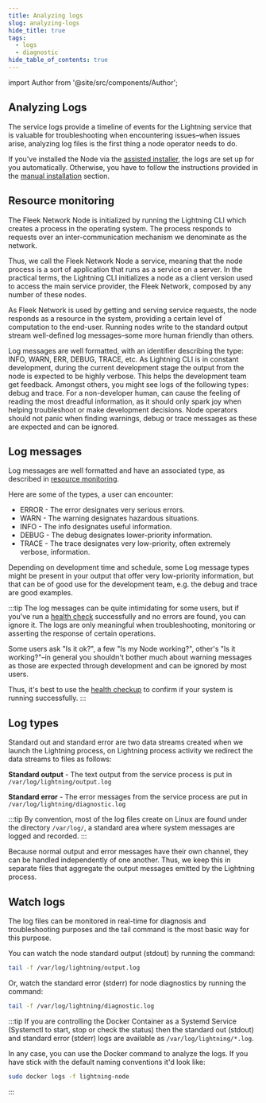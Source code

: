 ```yaml
---
title: Analyzing logs
slug: analyzing-logs
hide_title: true
tags:
  - logs
  - diagnostic
hide_table_of_contents: true
---
```


import Author from '@site/src/components/Author';

## Analyzing Logs

The service logs provide a timeline of events for the Lightning service that is valuable for troubleshooting when encountering issues–when issues arise, analyzing log files is the first thing a node operator needs to do.

If you've installed the Node via the [assisted installer](/docs/node/install#assisted-installer), the logs are set up for you automatically. Otherwise, you have to follow the instructions provided in the [manual installation](/docs/node/install#manual-installation) section.

## Resource monitoring

The Fleek Network Node is initialized by running the Lightning CLI which creates a process in the operating system. The process responds to requests over an inter-communication mechanism we denominate as the network.

Thus, we call the Fleek Network Node a service, meaning that the node process is a sort of application that runs as a service on a server. In the practical terms, the Lightning CLI initializes a node as a client version used to access the main service provider, the Fleek Network, composed by any number of these nodes.

As Fleek Network is used by getting and serving service requests, the node responds as a resource in the system, providing a certain level of computation to the end-user. Running nodes write to the standard output stream well-defined log messages–some more human friendly than others.

Log messages are well formatted, with an identifier describing the type: INFO, WARN, ERR, DEBUG, TRACE, etc. As Lightning CLI is in constant development, during the current development stage the output from the node is expected to be highly verbose. This helps the development team get feedback. Amongst others, you might see logs of the following types: debug and trace. For a non-developer human, can cause the feeling of reading the most dreadful information, as it should only spark joy when helping troubleshoot or make development decisions. Node operators should not panic when finding warnings, debug or trace messages as these are expected and can be ignored.

## Log messages

Log messages are well formatted and have an associated type, as described in [resource monitoring](#resource-monitoring).

Here are some of the types, a user can encounter:

- ERROR - The error designates very serious errors.
- WARN - The warning designates hazardous situations.
- INFO - The info designates useful information.
- DEBUG - The debug designates lower-priority information.
- TRACE - The trace designates very low-priority, often extremely verbose, information.

Depending on development time and schedule, some Log message types might be present in your output that offer very low-priority information, but that can be of good use for the development team, e.g. the debug and trace are good examples.

:::tip
The log messages can be quite intimidating for some users, but if you've run a [health check](/docs/node/health-check) successfully and no errors are found, you can ignore it. The logs are only meaningful when troubleshooting, monitoring or asserting the response of certain operations.

Some users ask "Is it ok?", a few "Is my Node working?", other's "Is it working?"–in general you shouldn't bother much about warning messages as those are expected through development and can be ignored by most users. 

Thus, it's best to use the [health checkup](/docs/node/health-check) to confirm if your system is running successfully.
:::

## Log types

Standard out and standard error are two data streams created when we launch the Lightning process, on Lightning process activity we redirect the data streams to files as follows:

**Standard output** - The text output from the service process is put in `/var/log/lightning/output.log`

**Standard error** - The error messages from the service process are put in `/var/log/lightning/diagnostic.log`

:::tip
By convention, most of the log files create on Linux are found under the directory `/var/log/`, a standard area where system messages are logged and recorded.
:::

Because normal output and error messages have their own channel, they can be handled independently of one another. Thus, we keep this in separate files that aggregate the output messages emitted by the Lightning process.

## Watch logs

The log files can be monitored in real-time for diagnosis and troubleshooting purposes and the tail command is the most basic way for this purpose.

You can watch the node standard output (stdout) by running the command:

```sh
tail -f /var/log/lightning/output.log
```

Or, watch the standard error (stderr) for node diagnostics by running the command:

```sh
tail -f /var/log/lightning/diagnostic.log
```

:::tip
If you are controlling the Docker Container as a Systemd Service (Systemctl to start, stop or check the status) then the standard out (stdout) and standard error (stderr) logs are available as `/var/log/lightning/*.log`.

In any case, you can use the Docker command to analyze the logs. If you have stick with the default naming conventions it'd look like:

```sh
sudo docker logs -f lightning-node
```
:::

<Author
    name="Helder Oliveira"
    image="https://github.com/heldrida.png"
    title="Software Developer + DX"
    url="https://github.com/heldrida"
/>
